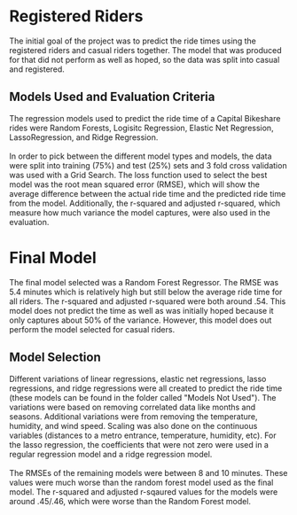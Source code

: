 
# Registered Riders
The initial goal of the project was to predict the ride times using the registered riders and casual riders together. The model that was produced for that did not perform as well as hoped, so the data was split into casual and registered.

## Models Used and Evaluation Criteria
The regression models used to predict the ride time of a Capital Bikeshare rides were Random Forests, Logisitc Regression, Elastic Net Regression, LassoRegression, and Ridge Regression. 
<br><br>
In order to pick between the different model types and models, the data were split into training (75%) and test (25%) sets and 3 fold cross validation was used with a Grid Search. The loss function used to select the best model was the root mean squared error (RMSE), which will show the average difference between the actual ride time and the predicted ride time from the model. Additionally, the r-squared and adjusted r-squared, which measure how much variance the model captures, were also used in the evaluation.

# Final Model
The final model selected was a Random Forest Regressor. The RMSE was 5.4 minutes which is relatively high but still below the average ride time for all riders. The r-squared and adjusted r-squared were both around .54. This model does not predict the time as well as was initially hoped because it only captures about 50% of the variance. However, this model does out perform the model selected for casual riders.

## Model Selection
Different variations of linear regressions, elastic net regressions, lasso regressions, and ridge regressions were all created to predict the ride time (these models can be found in the folder called "Models Not Used"). The variations were based on removing correlated data like months and seasons. Additional variations were from removing the temperature, humidity, and wind speed. Scaling was also done on the continuous variables (distances to a metro entrance, temperature, humidity, etc). For the lasso regression, the coefficients that were not zero were used in a regular regression model and a ridge regression model.
<br><br>
The RMSEs of the remaining models were between 8 and 10 minutes. These values were much worse than the random forest model used as the final model. The r-squared and adjusted r-sqaured values for the models were around .45/.46, which were worse than the Random Forest model.
